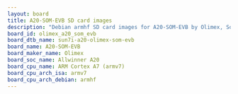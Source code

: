 ```yaml
---
layout: board
title: A20-SOM-EVB SD card images
description: "Debian armhf SD card images for A20-SOM-EVB by Olimex, SoC: Allwinner A20, CPU ISA: armv7"
board_id: olimex_a20_som_evb
board_dtb_name: sun7i-a20-olimex-som-evb
board_name: A20-SOM-EVB
board_maker_name: Olimex
board_soc_name: Allwinner A20
board_cpu_name: ARM Cortex A7 (armv7)
board_cpu_arch_isa: armv7
board_cpu_arch_debian: armhf
---
```

